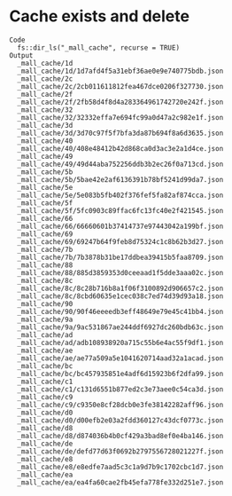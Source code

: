 # Cache exists and delete

    Code
      fs::dir_ls("_mall_cache", recurse = TRUE)
    Output
      _mall_cache/1d
      _mall_cache/1d/1d7afd4f5a31ebf36ae0e9e740775bdb.json
      _mall_cache/2c
      _mall_cache/2c/2cb011611812fea467dce0206f327730.json
      _mall_cache/2f
      _mall_cache/2f/2fb58d4f8d4a283364961742720e242f.json
      _mall_cache/32
      _mall_cache/32/32332effa7e694fc99a0d47a2c982e1f.json
      _mall_cache/3d
      _mall_cache/3d/3d70c97f5f7bfa3da87b694f8a6d3635.json
      _mall_cache/40
      _mall_cache/40/408e48412b42d868ca0d3ac3e2a1d4ce.json
      _mall_cache/49
      _mall_cache/49/49d44aba752256ddb3b2ec26f0a713cd.json
      _mall_cache/5b
      _mall_cache/5b/5bae42e2af6136391b78bf5241d99da7.json
      _mall_cache/5e
      _mall_cache/5e/5e083b5fb402f376fef5fa82af874cca.json
      _mall_cache/5f
      _mall_cache/5f/5fc0903c89ffac6fc13fc40e2f421545.json
      _mall_cache/66
      _mall_cache/66/66660601b37414737e97443042a199bf.json
      _mall_cache/69
      _mall_cache/69/69247b64f9feb8d75324c1c8b62b3d27.json
      _mall_cache/7b
      _mall_cache/7b/7b3878b31be17ddbea39415b5faa8709.json
      _mall_cache/88
      _mall_cache/88/885d3859353d0ceeaad1f5dde3aaa02c.json
      _mall_cache/8c
      _mall_cache/8c/8c28b716b8a1f06f3100892d906657c2.json
      _mall_cache/8c/8cbd60635e1cec038c7ed74d39d93a18.json
      _mall_cache/90
      _mall_cache/90/90f46eeeedb3eff48649e79e45c41bb4.json
      _mall_cache/9a
      _mall_cache/9a/9ac531867ae244ddf6927dc260bdb63c.json
      _mall_cache/ad
      _mall_cache/ad/adb108938920a715c55b6e4ac55f9df1.json
      _mall_cache/ae
      _mall_cache/ae/ae77a509a5e1041620714aad32a1acad.json
      _mall_cache/bc
      _mall_cache/bc/bc457935851e4adf6d15923b6f2dfa99.json
      _mall_cache/c1
      _mall_cache/c1/c131d6551b877ed2c3e73aee0c54ca3d.json
      _mall_cache/c9
      _mall_cache/c9/c9350e8cf28dcb0e3fe38142282aff96.json
      _mall_cache/d0
      _mall_cache/d0/d00efb2e03a2fdd360127c43dcf0773c.json
      _mall_cache/d8
      _mall_cache/d8/d874036b4b0cf429a3bad8ef0e4ba146.json
      _mall_cache/de
      _mall_cache/de/defd77d63f0692b2797556728021227f.json
      _mall_cache/e8
      _mall_cache/e8/e8edfe7aad5c3c1a9d7b9c1702cbc1d7.json
      _mall_cache/ea
      _mall_cache/ea/ea4fa60cae2fb45efa778fe332d251e7.json

